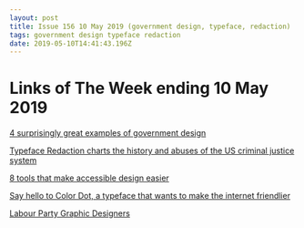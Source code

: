 ```yaml
---
layout: post
title: Issue 156 10 May 2019 (government design, typeface, redaction)
tags: government design typeface redaction
date: 2019-05-10T14:41:43.196Z
---
```

# Links of The Week ending 10 May 2019

<a href="http://www.invisionapp.com/inside-design/examples-government-design/" target="_blank" title="4 surprisingly great examples of government design
" alt="4 surprisingly great examples of government design
">4 surprisingly great examples of government design
</a>

<a href="https://www.itsnicethat.com/articles/jeremy-mickel-mckl-forest-young-redaction-typeface-graphic-design-030519" title="Typeface Redaction charts the history and abuses of the US criminal justice system" alt="Typeface Redaction charts the history and abuses of the US criminal justice system" target="_blank">Typeface Redaction charts the history and abuses of the US criminal justice system</a>

<a href="https://www.invisionapp.com/inside-design/accessibility-tools" title="8 tools that make accessible design easier" alt="8 tools that make accessible design easier" target="_blank">8 tools that make accessible design easier</a>

<a href="https://www.itsnicethat.com/news/color-dot-typeface-martin-grasser-graphic-design-080519" title="Say hello to Color Dot, a typeface that wants to make the internet friendlier" alt="Say hello to Color Dot, a typeface that wants to make the internet friendlier" target="_blank">Say hello to Color Dot, a typeface that wants to make the internet friendlier</a>

<a href="https://twitter.com/labourdesign?lang=en" title="Labour Party Graphic Designers" alt="Labour Party Graphic Designers" target="_blank">Labour Party Graphic Designers</a>
